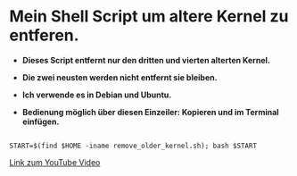 # Mein Shell Script um altere Kernel zu entferen.

* **Dieses Script entfernt nur den dritten und vierten alterten Kernel.**

* **Die zwei neusten werden nicht entfernt sie bleiben.**

* **Ich verwende es in Debian und Ubuntu.**

* **Bedienung möglich über diesen Einzeiler: Kopieren und im Terminal einfügen.**

```

START=$(find $HOME -iname remove_older_kernel.sh); bash $START

```

[Link zum YouTube Video](https://www.youtube.com/watch?v=NwxrXy_nUPw)
